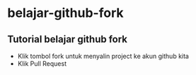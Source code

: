 # belajar-github-fork

## Tutorial belajar github fork
- Klik tombol fork untuk menyalin project ke akun github kita
- Klik Pull Request
